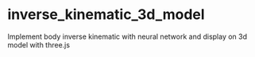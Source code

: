 # inverse_kinematic_3d_model
Implement body inverse kinematic with neural network and display on 3d model with three.js
